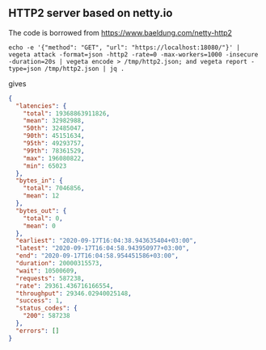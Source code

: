 ## HTTP2 server based on netty.io

The code is borrowed from https://www.baeldung.com/netty-http2

    echo -e '{"method": "GET", "url": "https://localhost:18080/"}' | vegeta attack -format=json -http2 -rate=0 -max-workers=1000 -insecure -duration=20s | vegeta encode > /tmp/http2.json; and vegeta report -type=json /tmp/http2.json | jq .

gives

```json
{
  "latencies": {
    "total": 19368863911826,
    "mean": 32982988,
    "50th": 32485047,
    "90th": 45151634,
    "95th": 49293757,
    "99th": 78361529,
    "max": 196080822,
    "min": 65023
  },
  "bytes_in": {
    "total": 7046856,
    "mean": 12
  },
  "bytes_out": {
    "total": 0,
    "mean": 0
  },
  "earliest": "2020-09-17T16:04:38.943635404+03:00",
  "latest": "2020-09-17T16:04:58.943950977+03:00",
  "end": "2020-09-17T16:04:58.954451586+03:00",
  "duration": 20000315573,
  "wait": 10500609,
  "requests": 587238,
  "rate": 29361.436716166554,
  "throughput": 29346.02940025148,
  "success": 1,
  "status_codes": {
    "200": 587238
  },
  "errors": []
}

```